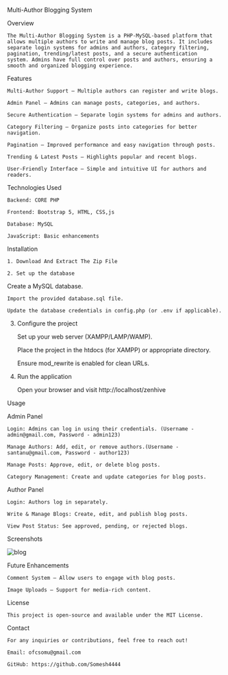 Multi-Author Blogging System

Overview

    The Multi-Author Blogging System is a PHP-MySQL-based platform that allows multiple authors to write and manage blog posts. It includes separate login systems for admins and authors, category filtering, pagination, trending/latest posts, and a secure authentication       system. Admins have full control over posts and authors, ensuring a smooth and organized blogging experience.

Features

    Multi-Author Support – Multiple authors can register and write blogs.

    Admin Panel – Admins can manage posts, categories, and authors.

    Secure Authentication – Separate login systems for admins and authors.

    Category Filtering – Organize posts into categories for better navigation.

    Pagination – Improved performance and easy navigation through posts.

    Trending & Latest Posts – Highlights popular and recent blogs.

    User-Friendly Interface – Simple and intuitive UI for authors and readers.

Technologies Used

    Backend: CORE PHP

    Frontend: Bootstrap 5, HTML, CSS,js

    Database: MySQL

    JavaScript: Basic enhancements

Installation

    1. Download And Extract The Zip File

    2. Set up the database

Create a MySQL database.

    Import the provided database.sql file.

    Update the database credentials in config.php (or .env if applicable).

3. Configure the project

    Set up your web server (XAMPP/LAMP/WAMP).

    Place the project in the htdocs (for XAMPP) or appropriate directory.

    Ensure mod_rewrite is enabled for clean URLs.

4. Run the application

    Open your browser and visit http://localhost/zenhive

Usage

Admin Panel

    Login: Admins can log in using their credentials. (Username - admin@gmail.com, Password - admin123)

    Manage Authors: Add, edit, or remove authors.(Username - santanu@gmail.com, Password - author123)

    Manage Posts: Approve, edit, or delete blog posts.

    Category Management: Create and update categories for blog posts.

Author Panel

    Login: Authors log in separately.

    Write & Manage Blogs: Create, edit, and publish blog posts.

    View Post Status: See approved, pending, or rejected blogs.

Screenshots

![blog](https://github.com/user-attachments/assets/9f6bf0e1-fde3-4cb2-87af-ca12cc3e9010)


Future Enhancements

    Comment System – Allow users to engage with blog posts.
    
    Image Uploads – Support for media-rich content.

License

    This project is open-source and available under the MIT License.

Contact

    For any inquiries or contributions, feel free to reach out!
    
    Email: ofcsomu@gmail.com
    
    GitHub: https://github.com/Somesh4444
    
